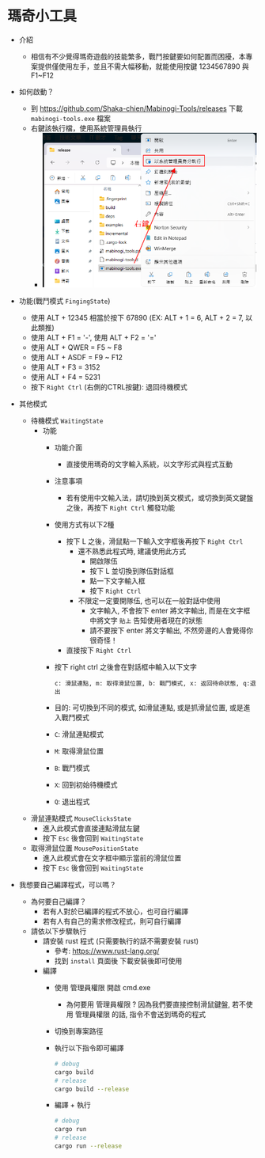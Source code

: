 瑪奇小工具
==========

- 介紹
    - 相信有不少覺得瑪奇遊戲的技能繁多，戰鬥按鍵要如何配置而困擾，本專案提供僅使用左手，並且不需大幅移動，就能使用按鍵 1234567890 與 F1~F12

- 如何啟動？
    - 到 https://github.com/Shaka-chien/Mabinogi-Tools/releases 下載 `mabinogi-tools.exe` 檔案
    - 右鍵該執行檔，使用系統管理員執行
        - ![](./imgs/2025-04-05%2017%2020%2023.png)

- 功能(戰鬥模式 `FingingState`)
    - 使用 ALT + 12345 相當於按下 67890 (EX: ALT + 1 = 6, ALT + 2 = 7, 以此類推)
    - 使用 ALT + F1 = '-', 使用 ALT + F2 = '='
    - 使用 ALT + QWER = F5 ~ F8
    - 使用 ALT + ASDF = F9 ~ F12
    - 使用 ALT + F3 = 3152
    - 使用 ALT + F4 = 5231
    - 按下 `Right Ctrl` (右側的CTRL按鍵): 退回待機模式

- 其他模式
    - 待機模式 `WaitingState`
        - 功能
            - 功能介面
                - 直接使用瑪奇的文字輸入系統，以文字形式與程式互動
            - 注意事項
                - 若有使用中文輸入法，請切換到英文模式，或切換到英文鍵盤之後，再按下 `Right Ctrl` 觸發功能
            - 使用方式有以下2種
                - 按下 L 之後，滑鼠點一下輸入文字框後再按下 `Right Ctrl`
                    - 還不熟悉此程式時, 建議使用此方式
                        - 開啟隊伍
                        - 按下 L 並切換到隊伍對話框
                        - 點一下文字輸入框
                        - 按下 `Right Ctrl`
                    - 不限定一定要開隊伍, 也可以在一般對話中使用
                        - 文字輸入, 不會按下 enter 將文字輸出, 而是在文字框中將文字 `貼上` 告知使用者現在的狀態
                        - 請不要按下 enter 將文字輸出, 不然旁邊的人會覺得你很奇怪！
                - 直接按下 `Right Ctrl`
            - 按下 right ctrl 之後會在對話框中輸入以下文字

                ```
                c: 滑鼠連點, m: 取得滑鼠位置, b: 戰鬥模式, x: 返回待命狀態, q:退出
                ```
            
            - 目的: 可切換到不同的模式, 如滑鼠連點, 或是抓滑鼠位置, 或是進入戰鬥模式
            - `C`: 滑鼠連點模式
            - `M`: 取得滑鼠位置
            - `B`: 戰鬥模式
            - `X`: 回到初始待機模式
            - `Q`: 退出程式
    - 滑鼠連點模式 `MouseClicksState`
        - 進入此模式會直接連點滑鼠左鍵
        - 按下 `Esc` 後會回到 `WaitingState`
    - 取得滑鼠位置 `MousePositionState`
        - 進入此模式會在文字框中顯示當前的滑鼠位置
        - 按下 `Esc` 後會回到 `WaitingState`

- 我想要自己編譯程式，可以嗎？
    - 為何要自己編譯？
        - 若有人對於已編譯的程式不放心，也可自行編譯
        - 若有人有自己的需求修改程式，則可自行編譯
    - 請依以下步驟執行
        - 請安裝 rust 程式 (只需要執行的話不需要安裝 rust)
            - 參考: https://www.rust-lang.org/
            - 找到 `install` 頁面後 下載安裝後即可使用
        - 編譯
            - 使用 管理員權限 開啟 cmd.exe
                - 為何要用 管理員權限 ? 因為我們要直接控制滑鼠鍵盤, 若不使用 管理員權限 的話, 指令不會送到瑪奇的程式
            - 切換到專案路徑
            - 執行以下指令即可編譯

                ```bash
                # debug
                cargo build
                # release
                cargo build --release
                ```
            
            - 編譯 + 執行

                ```bash
                # debug
                cargo run
                # release
                cargo run --release
                ```